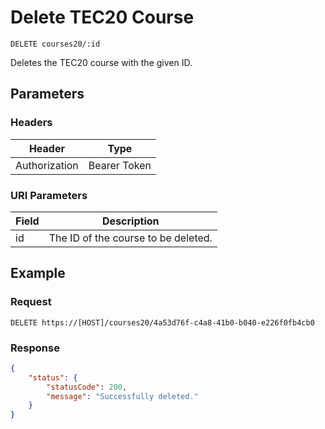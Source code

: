 # Delete TEC20 Course

    DELETE courses20/:id
    
Deletes the TEC20 course with the given ID.

## Parameters

### Headers
Header | Type
--- | ---
Authorization | Bearer Token

### URI Parameters
Field | Description
--- | ---
id | The ID of the course to be deleted.

## Example
### Request

    DELETE https://[HOST]/courses20/4a53d76f-c4a8-41b0-b040-e226f0fb4cb0

### Response
``` json
{
    "status": {
        "statusCode": 200,
        "message": "Successfully deleted."
    }
}
```
